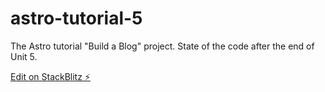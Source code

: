 # astro-tutorial-5

The Astro tutorial "Build a Blog" project. State of the code after the end of Unit 5.

[Edit on StackBlitz ⚡️](https://stackblitz.com/edit/astro-tutorial-5)
